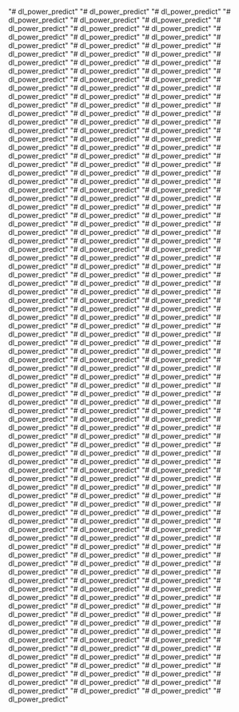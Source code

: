 "# dl_power_predict" 
"# dl_power_predict" 
"# dl_power_predict" 
"# dl_power_predict" 
"# dl_power_predict" 
"# dl_power_predict" 
"# dl_power_predict" 
"# dl_power_predict" 
"# dl_power_predict" 
"# dl_power_predict" 
"# dl_power_predict" 
"# dl_power_predict" 
"# dl_power_predict" 
"# dl_power_predict" 
"# dl_power_predict" 
"# dl_power_predict" 
"# dl_power_predict" 
"# dl_power_predict" 
"# dl_power_predict" 
"# dl_power_predict" 
"# dl_power_predict" 
"# dl_power_predict" 
"# dl_power_predict" 
"# dl_power_predict" 
"# dl_power_predict" 
"# dl_power_predict" 
"# dl_power_predict" 
"# dl_power_predict" 
"# dl_power_predict" 
"# dl_power_predict" 
"# dl_power_predict" 
"# dl_power_predict" 
"# dl_power_predict" 
"# dl_power_predict" 
"# dl_power_predict" 
"# dl_power_predict" 
"# dl_power_predict" 
"# dl_power_predict" 
"# dl_power_predict" 
"# dl_power_predict" 
"# dl_power_predict" 
"# dl_power_predict" 
"# dl_power_predict" 
"# dl_power_predict" 
"# dl_power_predict" 
"# dl_power_predict" 
"# dl_power_predict" 
"# dl_power_predict" 
"# dl_power_predict" 
"# dl_power_predict" 
"# dl_power_predict" 
"# dl_power_predict" 
"# dl_power_predict" 
"# dl_power_predict" 
"# dl_power_predict" 
"# dl_power_predict" 
"# dl_power_predict" 
"# dl_power_predict" 
"# dl_power_predict" 
"# dl_power_predict" 
"# dl_power_predict" 
"# dl_power_predict" 
"# dl_power_predict" 
"# dl_power_predict" 
"# dl_power_predict" 
"# dl_power_predict" 
"# dl_power_predict" 
"# dl_power_predict" 
"# dl_power_predict" 
"# dl_power_predict" 
"# dl_power_predict" 
"# dl_power_predict" 
"# dl_power_predict" 
"# dl_power_predict" 
"# dl_power_predict" 
"# dl_power_predict" 
"# dl_power_predict" 
"# dl_power_predict" 
"# dl_power_predict" 
"# dl_power_predict" 
"# dl_power_predict" 
"# dl_power_predict" 
"# dl_power_predict" 
"# dl_power_predict" 
"# dl_power_predict" 
"# dl_power_predict" 
"# dl_power_predict" 
"# dl_power_predict" 
"# dl_power_predict" 
"# dl_power_predict" 
"# dl_power_predict" 
"# dl_power_predict" 
"# dl_power_predict" 
"# dl_power_predict" 
"# dl_power_predict" 
"# dl_power_predict" 
"# dl_power_predict" 
"# dl_power_predict" 
"# dl_power_predict" 
"# dl_power_predict" 
"# dl_power_predict" 
"# dl_power_predict" 
"# dl_power_predict" 
"# dl_power_predict" 
"# dl_power_predict" 
"# dl_power_predict" 
"# dl_power_predict" 
"# dl_power_predict" 
"# dl_power_predict" 
"# dl_power_predict" 
"# dl_power_predict" 
"# dl_power_predict" 
"# dl_power_predict" 
"# dl_power_predict" 
"# dl_power_predict" 
"# dl_power_predict" 
"# dl_power_predict" 
"# dl_power_predict" 
"# dl_power_predict" 
"# dl_power_predict" 
"# dl_power_predict" 
"# dl_power_predict" 
"# dl_power_predict" 
"# dl_power_predict" 
"# dl_power_predict" 
"# dl_power_predict" 
"# dl_power_predict" 
"# dl_power_predict" 
"# dl_power_predict" 
"# dl_power_predict" 
"# dl_power_predict" 
"# dl_power_predict" 
"# dl_power_predict" 
"# dl_power_predict" 
"# dl_power_predict" 
"# dl_power_predict" 
"# dl_power_predict" 
"# dl_power_predict" 
"# dl_power_predict" 
"# dl_power_predict" 
"# dl_power_predict" 
"# dl_power_predict" 
"# dl_power_predict" 
"# dl_power_predict" 
"# dl_power_predict" 
"# dl_power_predict" 
"# dl_power_predict" 
"# dl_power_predict" 
"# dl_power_predict" 
"# dl_power_predict" 
"# dl_power_predict" 
"# dl_power_predict" 
"# dl_power_predict" 
"# dl_power_predict" 
"# dl_power_predict" 
"# dl_power_predict" 
"# dl_power_predict" 
"# dl_power_predict" 
"# dl_power_predict" 
"# dl_power_predict" 
"# dl_power_predict" 
"# dl_power_predict" 
"# dl_power_predict" 
"# dl_power_predict" 
"# dl_power_predict" 
"# dl_power_predict" 
"# dl_power_predict" 
"# dl_power_predict" 
"# dl_power_predict" 
"# dl_power_predict" 
"# dl_power_predict" 
"# dl_power_predict" 
"# dl_power_predict" 
"# dl_power_predict" 
"# dl_power_predict" 
"# dl_power_predict" 
"# dl_power_predict" 
"# dl_power_predict" 
"# dl_power_predict" 
"# dl_power_predict" 
"# dl_power_predict" 
"# dl_power_predict" 
"# dl_power_predict" 
"# dl_power_predict" 
"# dl_power_predict" 
"# dl_power_predict" 
"# dl_power_predict" 
"# dl_power_predict" 
"# dl_power_predict" 
"# dl_power_predict" 
"# dl_power_predict" 
"# dl_power_predict" 
"# dl_power_predict" 
"# dl_power_predict" 
"# dl_power_predict" 
"# dl_power_predict" 
"# dl_power_predict" 
"# dl_power_predict" 
"# dl_power_predict" 
"# dl_power_predict" 
"# dl_power_predict" 
"# dl_power_predict" 
"# dl_power_predict" 
"# dl_power_predict" 
"# dl_power_predict" 
"# dl_power_predict" 
"# dl_power_predict" 
"# dl_power_predict" 
"# dl_power_predict" 
"# dl_power_predict" 
"# dl_power_predict" 
"# dl_power_predict" 
"# dl_power_predict" 
"# dl_power_predict" 
"# dl_power_predict" 
"# dl_power_predict" 
"# dl_power_predict" 
"# dl_power_predict" 
"# dl_power_predict" 
"# dl_power_predict" 
"# dl_power_predict" 
"# dl_power_predict" 
"# dl_power_predict" 
"# dl_power_predict" 
"# dl_power_predict" 
"# dl_power_predict" 
"# dl_power_predict" 
"# dl_power_predict" 
"# dl_power_predict" 
"# dl_power_predict" 
"# dl_power_predict" 
"# dl_power_predict" 
"# dl_power_predict" 
"# dl_power_predict" 
"# dl_power_predict" 
"# dl_power_predict" 
"# dl_power_predict" 
"# dl_power_predict" 
"# dl_power_predict" 
"# dl_power_predict" 
"# dl_power_predict" 
"# dl_power_predict" 
"# dl_power_predict" 
"# dl_power_predict" 
